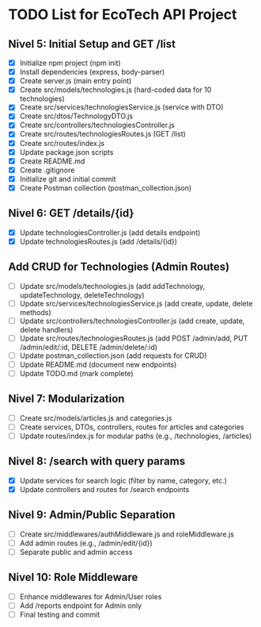 # TODO List for EcoTech API Project

## Nivel 5: Initial Setup and GET /list
- [x] Initialize npm project (npm init)
- [x] Install dependencies (express, body-parser)
- [x] Create server.js (main entry point)
- [x] Create src/models/technologies.js (hard-coded data for 10 technologies)
- [x] Create src/services/technologiesService.js (service with DTO)
- [x] Create src/dtos/TechnologyDTO.js
- [x] Create src/controllers/technologiesController.js
- [x] Create src/routes/technologiesRoutes.js (GET /list)
- [x] Create src/routes/index.js
- [x] Update package.json scripts
- [x] Create README.md
- [x] Create .gitignore
- [x] Initialize git and initial commit
- [x] Create Postman collection (postman_collection.json)

## Nivel 6: GET /details/{id}
- [x] Update technologiesController.js (add details endpoint)
- [x] Update technologiesRoutes.js (add /details/{id})

## Add CRUD for Technologies (Admin Routes)
- [ ] Update src/models/technologies.js (add addTechnology, updateTechnology, deleteTechnology)
- [ ] Update src/services/technologiesService.js (add create, update, delete methods)
- [ ] Update src/controllers/technologiesController.js (add create, update, delete handlers)
- [ ] Update src/routes/technologiesRoutes.js (add POST /admin/add, PUT /admin/edit/:id, DELETE /admin/delete/:id)
- [ ] Update postman_collection.json (add requests for CRUD)
- [ ] Update README.md (document new endpoints)
- [ ] Update TODO.md (mark complete)

## Nivel 7: Modularization
- [ ] Create src/models/articles.js and categories.js
- [ ] Create services, DTOs, controllers, routes for articles and categories
- [ ] Update routes/index.js for modular paths (e.g., /technologies, /articles)

## Nivel 8: /search with query params
- [x] Update services for search logic (filter by name, category, etc.)
- [x] Update controllers and routes for /search endpoints

## Nivel 9: Admin/Public Separation
- [ ] Create src/middlewares/authMiddleware.js and roleMiddleware.js
- [ ] Add admin routes (e.g., /admin/edit/{id})
- [ ] Separate public and admin access

## Nivel 10: Role Middleware
- [ ] Enhance middlewares for Admin/User roles
- [ ] Add /reports endpoint for Admin only
- [ ] Final testing and commit
